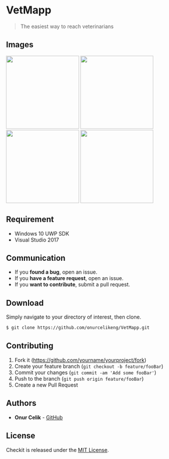 # VetMapp
>The easiest way to reach veterinarians

## Images
<div>
  <img width="200" src="/ScreenShots/IMG_1292.PNG">
  <img width="200" src="/ScreenShots/IMG_1293.PNG">
  <img width="200" src="/ScreenShots/IMG_1294.PNG">
  <img width="200" src="/ScreenShots/IMG_1295.PNG">
</div>

## Requirement
* Windows 10 UWP SDK
* Visual Studio 2017

## Communication
- If you **found a bug**, open an issue.
- If you **have a feature request**, open an issue.
- If you **want to contribute**, submit a pull request.

## Download
Simply navigate to your directory of interest, then clone.

```bash
$ git clone https://github.com/onurcelikeng/VetMapp.git
```

## Contributing
1. Fork it (<https://github.com/yourname/yourproject/fork>)
2. Create your feature branch (`git checkout -b feature/fooBar`)
3. Commit your changes (`git commit -am 'Add some fooBar'`)
4. Push to the branch (`git push origin feature/fooBar`)
5. Create a new Pull Request

## Authors
* **Onur Celik** - [GitHub](https://github.com/onurcelikeng)

## License
Checkit is released under the [MIT License](LICENSE).
